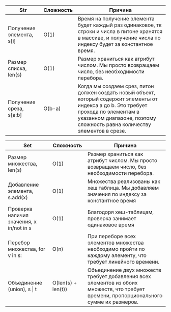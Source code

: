
|Str      | Сложность| Причина            |
|------------- | -------------| -----------------|
|Получение элемента, s[i]  | O(1)| Время на получение элемента будет каждый раз одинаковое, тк строки и числа в питоне хранятся в массиве, и получение числа по индексу будет за константное время.|
|Размер списка, len(s)  | O(1)| Размер храниться как атрибут числом. Мы просто возвращаем число, без необходимости перебора.|
|Получение среза, s[a:b] | O(b-a)| Когда мы создаем срез, питон должен создать новый объект, который содержит элементы от индекса a до b. Это требует прохода по элементам в указанном диапазоне, поэтому сложность равна количеству элементов в срезе.|


| Set                                      | Сложность| Причина                                    |
|------------------------------------------|-------------|---------------------------------|
| Размер множества, len(s)                 | O(1)| Размер храниться как атрибут числом. Мы просто возвращаем число, без необходимости перебора.|
| Добавление элемента, s.add(x)            | O(1)| Множества реализованы как хеш таблица. Мы добавляем значения по индексу за константное время|
| Проверка наличия значения, x in/not in s | O(1)| Благодоря хеш-таблицам, проверка занимает одинаковое время|
| Перебор множества, for v in s:           | O(n)| При переборе всех элементов множества необходимо пройти по каждому элементу, что требует линейного времени.|
| Объединение (union), s \| t              | O(len(s) + len(t))| Объединение двух множеств требует добавления всех элементов из обоих множеств, что требует времени, пропорционального сумме их размеров.|